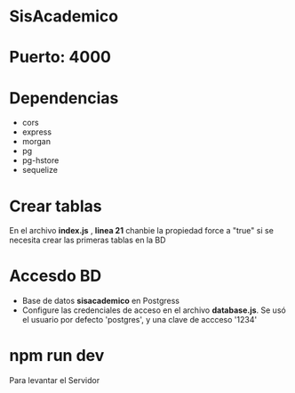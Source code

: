 # SisAcademico
# Puerto: 4000

# Dependencias
- cors
- express
- morgan
- pg
- pg-hstore
- sequelize

# Crear tablas
En el archivo **index.js** , **linea 21** chanbie la propiedad force a "true" 
si se necesita crear las primeras tablas en la BD

# Accesdo BD
- Base de datos **sisacademico** en Postgress
- Configure las credenciales de acceso en el archivo **database.js**. 
  Se usó el usuario por defecto 'postgres', y una clave de accceso '1234'
 
 
# npm run dev
Para levantar el Servidor
